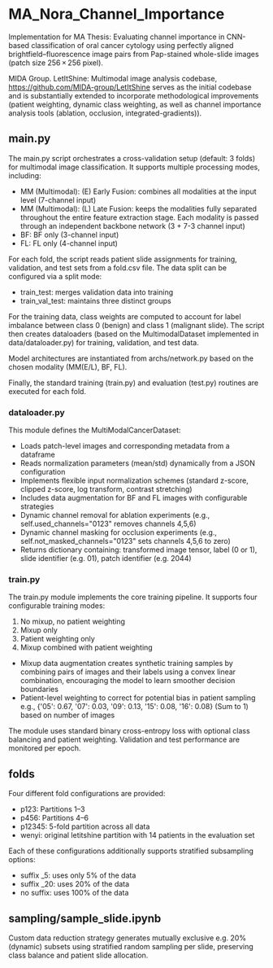 # MA_Nora_Channel_Importance
Implementation for MA Thesis: Evaluating channel importance in CNN-based classification of oral cancer cytology using perfectly aligned brightfield–fluorescence image pairs from Pap-stained whole-slide images (patch size 256 × 256 pixel).

MIDA Group. LetItShine: Multimodal image analysis codebase, https://github.com/MIDA-group/LetItShine serves as the initial codebase and is substantially extended to incorporate methodological improvements (patient weighting, dynamic class weighting, as well as channel importance analysis tools (ablation, occlusion, integrated-gradients)).

## main.py
The main.py script orchestrates a cross-validation setup (default: 3 folds) for multimodal image classification. It supports multiple processing modes, including:
- MM (Multimodal): (E) Early Fusion: combines all modalities at the input level (7-channel input)
- MM (Multimodal): (L) Late Fusion: keeps the modalities fully separated throughout the entire feature extraction stage. Each modality is passed through an independent backbone network (3 + 7-3 channel input)
- BF: BF only (3-channel input)
- FL: FL only (4-channel input)

For each fold, the script reads patient slide assignments for training, validation, and test sets from a fold.csv file. The data split can be configured via a split mode:
- train_test: merges validation data into training
- train_val_test: maintains three distinct groups

For the training data, class weights are computed to account for label imbalance between class 0 (benign) and class 1 (malignant slide). The script then creates dataloaders (based on the MultimodalDataset implemented in data/dataloader.py) for training, validation, and test data.

Model architectures are instantiated from archs/network.py based on the chosen modality (MM(E/L), BF, FL).

Finally, the standard training (train.py) and evaluation (test.py) routines are executed for each fold.

### dataloader.py
This module defines the MultiModalCancerDataset:
- Loads patch-level images and corresponding metadata from a dataframe
- Reads normalization parameters (mean/std) dynamically from a JSON configuration
- Implements flexible input normalization schemes (standard z-score, clipped z-score, log transform, contrast stretching)
- Includes data augmentation for BF and FL images with configurable strategies
- Dynamic channel removal for ablation experiments (e.g., self.used_channels="0123" removes channels 4,5,6)
- Dynamic channel masking for occlusion experiments (e.g., self.not_masked_channels="0123" sets channels 4,5,6 to zero)
- Returns dictionary containing: transformed image tensor, label (0 or 1), slide identifier (e.g. 01), patch identifier (e.g. 2044)

### train.py
The train.py module implements the core training pipeline. It supports four configurable training modes:
  1) No mixup, no patient weighting
  2) Mixup only 
  3) Patient weighting only
  4) Mixup combined with patient weighting
- Mixup data augmentation creates synthetic training samples by combining pairs of images and their labels using a convex linear combination, encouraging the model to learn smoother decision boundaries
- Patient-level weighting to correct for potential bias in patient sampling e.g., {'05': 0.67, '07': 0.03, '09': 0.13, '15': 0.08, '16': 0.08} (Sum to 1) based on number of images

The module uses standard binary cross-entropy loss with optional class balancing and patient weighting. Validation and test performance are monitored per epoch.

## folds
Four different fold configurations are provided:
- p123: Partitions 1–3
- p456: Partitions 4–6
- p12345: 5-fold partition across all data
- wenyi: original letitshine partition with 14 patients in the evaluation set

Each of these configurations additionally supports stratified subsampling options:

- suffix _5: uses only 5% of the data
- suffix _20: uses 20% of the data
- no suffix: uses 100% of the data

## sampling/sample_slide.ipynb
Custom data reduction strategy generates mutually exclusive e.g. 20% (dynamic) subsets using stratified random sampling per slide, preserving class balance and patient slide allocation. 


